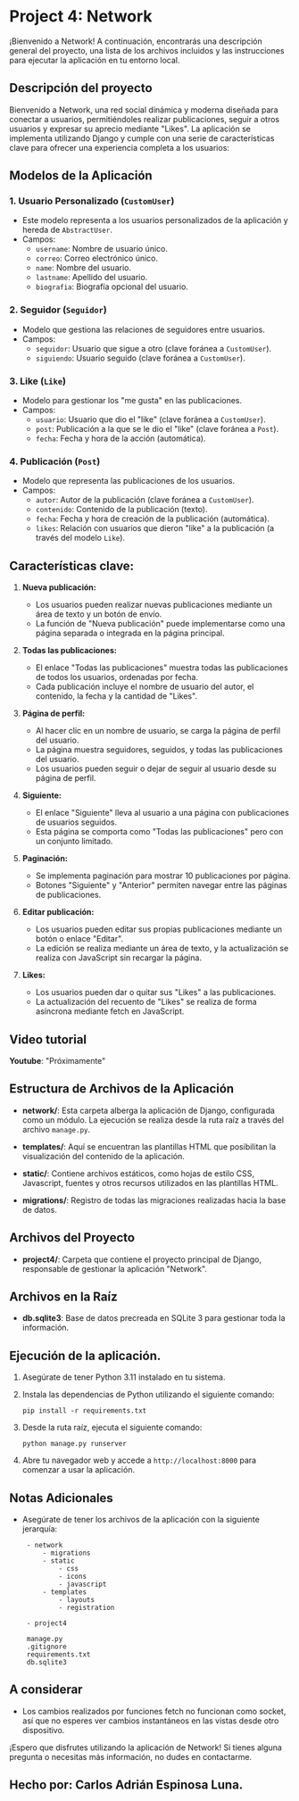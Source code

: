 # Project 4: Network

¡Bienvenido a Network! A continuación, encontrarás una descripción general del proyecto, una lista de los archivos incluidos y las instrucciones para ejecutar la aplicación en tu entorno local.

## Descripción del proyecto

Bienvenido a Network, una red social dinámica y moderna diseñada para conectar a usuarios, permitiéndoles realizar publicaciones, seguir a otros usuarios y expresar su aprecio mediante "Likes". La aplicación se implementa utilizando Django y cumple con una serie de características clave para ofrecer una experiencia completa a los usuarios:

## Modelos de la Aplicación

### 1. Usuario Personalizado (`CustomUser`)

- Este modelo representa a los usuarios personalizados de la aplicación y hereda de `AbstractUser`.
- Campos:
  - `username`: Nombre de usuario único.
  - `correo`: Correo electrónico único.
  - `name`: Nombre del usuario.
  - `lastname`: Apellido del usuario.
  - `biografia`: Biografía opcional del usuario.

### 2. Seguidor (`Seguidor`)

- Modelo que gestiona las relaciones de seguidores entre usuarios.
- Campos:
  - `seguidor`: Usuario que sigue a otro (clave foránea a `CustomUser`).
  - `siguiendo`: Usuario seguido (clave foránea a `CustomUser`).

### 3. Like (`Like`)

- Modelo para gestionar los "me gusta" en las publicaciones.
- Campos:
  - `usuario`: Usuario que dio el "like" (clave foránea a `CustomUser`).
  - `post`: Publicación a la que se le dio el "like" (clave foránea a `Post`).
  - `fecha`: Fecha y hora de la acción (automática).

### 4. Publicación (`Post`)

- Modelo que representa las publicaciones de los usuarios.
- Campos:
  - `autor`: Autor de la publicación (clave foránea a `CustomUser`).
  - `contenido`: Contenido de la publicación (texto).
  - `fecha`: Fecha y hora de creación de la publicación (automática).
  - `likes`: Relación con usuarios que dieron "like" a la publicación (a través del modelo `Like`).

## Características clave:

1. **Nueva publicación:**
   - Los usuarios pueden realizar nuevas publicaciones mediante un área de texto y un botón de envío.
   - La función de "Nueva publicación" puede implementarse como una página separada o integrada en la página principal.

2. **Todas las publicaciones:**
   - El enlace "Todas las publicaciones" muestra todas las publicaciones de todos los usuarios, ordenadas por fecha.
   - Cada publicación incluye el nombre de usuario del autor, el contenido, la fecha y la cantidad de "Likes".

3. **Página de perfil:**
   - Al hacer clic en un nombre de usuario, se carga la página de perfil del usuario.
   - La página muestra seguidores, seguidos, y todas las publicaciones del usuario.
   - Los usuarios pueden seguir o dejar de seguir al usuario desde su página de perfil.

4. **Siguiente:**
   - El enlace "Siguiente" lleva al usuario a una página con publicaciones de usuarios seguidos.
   - Esta página se comporta como "Todas las publicaciones" pero con un conjunto limitado.

5. **Paginación:**
   - Se implementa paginación para mostrar 10 publicaciones por página.
   - Botones "Siguiente" y "Anterior" permiten navegar entre las páginas de publicaciones.

6. **Editar publicación:**
   - Los usuarios pueden editar sus propias publicaciones mediante un botón o enlace "Editar".
   - La edición se realiza mediante un área de texto, y la actualización se realiza con JavaScript sin recargar la página.

7. **Likes:**
   - Los usuarios pueden dar o quitar sus "Likes" a las publicaciones.
   - La actualización del recuento de "Likes" se realiza de forma asíncrona mediante fetch en JavaScript.

## Video tutorial

   **Youtube**: "Próximamente"

## Estructura de Archivos de la Aplicación

- **network/**: Esta carpeta alberga la aplicación de Django, configurada como un módulo. La ejecución se realiza desde la ruta raíz a través del archivo `manage.py`.

- **templates/**: Aquí se encuentran las plantillas HTML que posibilitan la visualización del contenido de la aplicación.

- **static/**: Contiene archivos estáticos, como hojas de estilo CSS, Javascript, fuentes y otros recursos utilizados en las plantillas HTML.

- **migrations/**: Registro de todas las migraciones realizadas hacia la base de datos.

## Archivos del Proyecto

- **project4/**: Carpeta que contiene el proyecto principal de Django, responsable de gestionar la aplicación "Network".

## Archivos en la Raíz

- **db.sqlite3**: Base de datos precreada en SQLite 3 para gestionar toda la información.

## Ejecución de la aplicación.

1. Asegúrate de tener Python 3.11 instalado en tu sistema.

2. Instala las dependencias de Python utilizando el siguiente comando:

   ```
   pip install -r requirements.txt
   ```

3. Desde la ruta raíz, ejecuta el siguiente comando:

   ```
   python manage.py runserver
   ```

4. Abre tu navegador web y accede a `http://localhost:8000` para comenzar a usar la aplicación.

## Notas Adicionales

- Asegúrate de tener los archivos de la aplicación con la siguiente jerarquía:
   ```
    - network
        - migrations
        - static
            - css
            - icons
            - javascript
        - templates
            - layouts
            - registration

    - project4

    manage.py
    .gitignore
    requirements.txt
    db.sqlite3
   ```

## A considerar

- Los cambios realizados por funciones fetch no funcionan como socket, así que no esperes ver cambios instantáneos en las vistas desde otro dispositivo.

¡Espero que disfrutes utilizando la aplicación de Network! Si tienes alguna pregunta o necesitas más información, no dudes en contactarme.

## Hecho por: Carlos Adrián Espinosa Luna.
